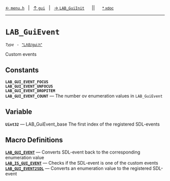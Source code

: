[&#8592; `menu.h`](LAB--gui--menuh.md)&nbsp;&nbsp;&nbsp;|&nbsp;&nbsp;&nbsp;[&#8593; `gui`](LAB--gui.md)&nbsp;&nbsp;&nbsp;|&nbsp;&nbsp;&nbsp;[&#8594; `LAB_GuiInit`](LAB--gui--lab_guiinit.md)&nbsp;&nbsp;&nbsp;&nbsp;&nbsp;&nbsp;||&nbsp;&nbsp;&nbsp;&nbsp;&nbsp;&nbsp;<small>[\* xdoc](../xdoc/LAB\gui.xmd#L4)</small>
***

# `LAB_GuiEvent`
<small>*Type* &nbsp; - &nbsp; ["LAB/gui.h"](../include/LAB/gui.h)</small>  

Custom events


## Constants
**`LAB_GUI_EVENT_FOCUS`**  
**`LAB_GUI_EVENT_UNFOCUS`**  
**`LAB_GUI_EVENT_DROPITEM`**  
**`LAB_GUI_EVENT_COUNT`** &#8213; The number ov enumeration values in `LAB_GuiEvent`  
## Variable
**`Uint32`** &#8213; LAB_GuiEvent_base The first index of the registered SDL-events  
## Macro Definitions
**[`LAB_GUI_EVENT`](LAB--gui--lab_guievent--lab_gui_event.md)** &#8213; Converts SDL-event back to the corresponding enumeration value  
**[`LAB_IS_GUI_EVENT`](LAB--gui--lab_guievent--lab_is_gui_event.md)** &#8213; Checks if the SDL-event is one of the custom events  
**[`LAB_GUI_EVENT2SDL`](LAB--gui--lab_guievent--lab_gui_event2sdl.md)** &#8213; Converts an enumeration value to the registered SDL-event  
